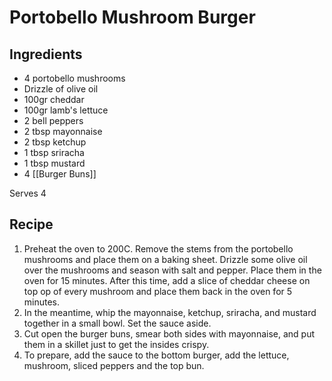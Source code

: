 # Portobello Mushroom Burger

## Ingredients

-   4 portobello mushrooms
-   Drizzle of olive oil
-   100gr cheddar
-   100gr lamb's lettuce
-   2 bell peppers
-   2 tbsp mayonnaise
-   2 tbsp ketchup
-   1 tbsp sriracha
-   1 tbsp mustard
-   4 [[Burger Buns]]

Serves 4

## Recipe

1.  Preheat the oven to 200C. Remove the stems from the portobello mushrooms and place them on a baking sheet. Drizzle some olive oil over the mushrooms and season with salt and pepper. Place them in the oven for 15 minutes. After this time, add a slice of cheddar cheese on top op of every mushroom and place them back in the oven for 5 minutes.
2.  In the meantime, whip the mayonnaise, ketchup, sriracha, and mustard together in a small bowl. Set the sauce aside.
3.  Cut open the burger buns, smear both sides with mayonnaise, and put them in a skillet just to get the insides crispy.
4.  To prepare, add the sauce to the bottom burger, add the lettuce, mushroom, sliced peppers and the top bun.
